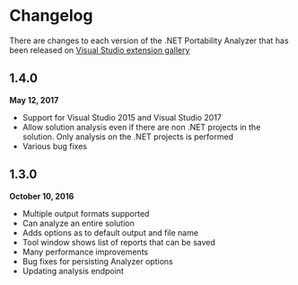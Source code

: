 # Changelog

There are changes to each version of the .NET Portability Analyzer that has been released on [Visual Studio extension gallery](https://visualstudiogallery.msdn.microsoft.com/1177943e-cfb7-4822-a8a6-e56c7905292b)

## 1.4.0

__May 12, 2017__

* Support for Visual Studio 2015 and Visual Studio 2017
* Allow solution analysis even if there are non .NET projects in the solution.  Only analysis on the .NET projects is performed
* Various bug fixes

## 1.3.0

__October 10, 2016__

* Multiple output formats supported
* Can analyze an entire solution
* Adds options as to default output and file name
* Tool window shows list of reports that can be saved
* Many performance improvements
* Bug fixes for persisting Analyzer options
* Updating analysis endpoint